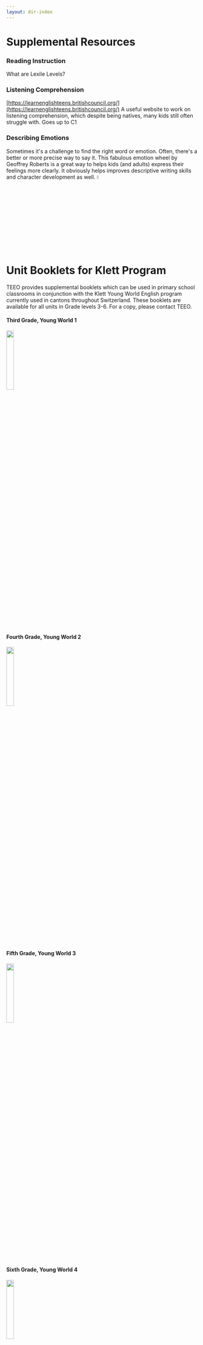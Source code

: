 ```yaml
---
layout: dir-index
---
```


# Supplemental Resources

### Reading Instruction
What are Lexile Levels? 

### Listening Comprehension
[https://learnenglishteens.britishcouncil.org/](https://learnenglishteens.britishcouncil.org/) A useful website to work on listening comprehension, which despite being natives, many kids still often struggle with. Goes up to C1

### Describing Emotions
Sometimes it's a challenge to find the right word or emotion.  Often, there's a better or more precise way to say it.  This fabulous emotion wheel by Geoffrey Roberts is a great way to helps kids (and adults) express their feelings more clearly.  It obviously helps improves descriptive writing skills and character development  as well. 
<img src="https://i.imgur.com/tCWChf6.jpeg" width="5%" />


 
# Unit Booklets for Klett Program

TEEO provides supplemental booklets which can be used in primary school classrooms in conjunction with the Klett Young World English program currently used in cantons throughout Switzerland.   These booklets are available for all units in Grade levels 3-6. For a copy, please contact TEEO.

#### Third Grade, Young World 1
<img src="https://i.imgur.com/QfnRUdP.png" width="20%" />

#### Fourth Grade, Young World 2
<img src="https://i.imgur.com/TAsc8DA.png" width="20%" />

#### Fifth Grade, Young World 3
<img src="https://i.imgur.com/EJ2KmAm.png" width="20%" />

#### Sixth Grade, Young World 4
<img src="https://i.imgur.com/018730Z.png" width="20%" />



## Audio Book recommendations
**Audio Books**

  Audio books are a great way to pass the time on a long car ride.  The reader of the story makes all the difference.  Here's some suggestions. 

 - The Adventures of Huckleberry Finn, Mark Twain. Read by Patrick
   Fraley 
 - Winnie the Pooh, by A.A. Milne, Read by Peter Dennis The
   Cricket in Times Square, by George Selden, Read by Tony Shalhoub 
 - The Phantom Tollbooth, by Norton Juster, Read by David Hyde Pierce 
 - Charlie and the Chocolate Factory/Charlie and the Great Glass
   Elevator, by Roald Dahl, Read by Eric Idle

<!--stackedit_data:
eyJoaXN0b3J5IjpbLTE2MDYxOTU5OCwtMTEyNzkxODc5NiwtMT
U4NDg5NTA0NSwtMTQ2NjY4MzU0NywxNDI3MjcwNTE4LC0xMDYy
MjI0MTAxLC0yMDM1MDQ2ODkwLDE0NTc1MTI3NjJdfQ==
-->